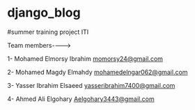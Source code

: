 # django_blog
#summer training project ITI

Team members---->

1- Mohamed Elmorsy Ibrahim      momorsy24@gmail.com

2- Mohamed Magdy Elmahdy 
mohamedelngar062@gmail.com

3- Yasser Ibrahim Elsaeed 
yasseribrahim7400@gmail.com

4- Ahmed Ali Elgohary    Aelgohary3443@gmail.com




